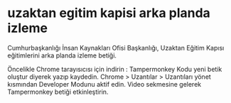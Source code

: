 # uzaktan egitim kapisi arka planda izleme
Cumhurbaşkanlığı İnsan Kaynakları Ofisi Başkanlığı, Uzaktan Eğitim Kapısı eğitimlerini arka planda izleme betiği.

Öncelikle Chrome tarayısıcısı için indirin : Tampermonkey
Kodu yeni betik oluştur diyerek yazıp kaydedin. 
Chrome > Uzantılar > Uzantıları yönet kısmından Developer Modunu aktif edin.
Video sekmesine gelerek Tampermonkey betiği etkinleştirin.

